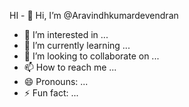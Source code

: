 HI - 👋 Hi, I’m @Aravindhkumardevendran
- 👀 I’m interested in ...
- 🌱 I’m currently learning ...
- 💞️ I’m looking to collaborate on ...
- 📫 How to reach me ...
- 😄 Pronouns: ...
- ⚡ Fun fact: ...

<!---
Aravindhkumardevendran/Aravindhkumardevendran is a ✨ special ✨ repository because its `README.md` (this file) appears on your GitHub profile.
You can click the Preview link to take a look at your changes.
--->
